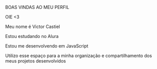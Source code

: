BOAS VINDAS AO MEU PERFIL


OIE <3 


Meu nome é Victor Castiel

Estou estudando no Alura

Estou me desenvolvendo em JavaScript

Utilizo esse espaço para a minha organização e compartilhamento dos meus projetos desenvolvidos 
